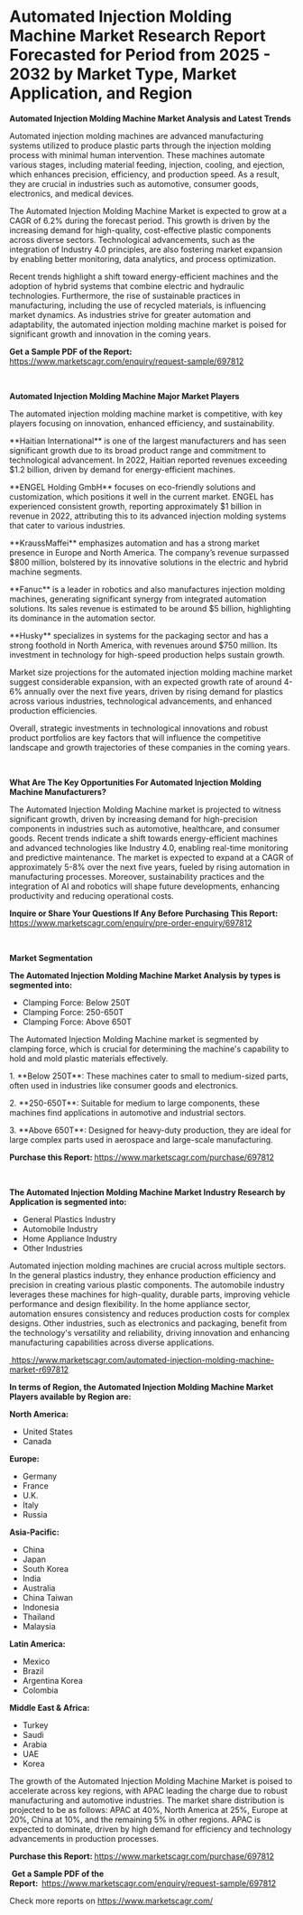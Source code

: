 <p><h1>Automated Injection Molding Machine Market Research Report Forecasted for Period from 2025 -  2032 by Market Type, Market Application, and Region</h1></p><p><strong>Automated Injection Molding Machine Market Analysis and Latest Trends</strong></p>
<p><p>Automated injection molding machines are advanced manufacturing systems utilized to produce plastic parts through the injection molding process with minimal human intervention. These machines automate various stages, including material feeding, injection, cooling, and ejection, which enhances precision, efficiency, and production speed. As a result, they are crucial in industries such as automotive, consumer goods, electronics, and medical devices.</p><p>The Automated Injection Molding Machine Market is expected to grow at a CAGR of 6.2% during the forecast period. This growth is driven by the increasing demand for high-quality, cost-effective plastic components across diverse sectors. Technological advancements, such as the integration of Industry 4.0 principles, are also fostering market expansion by enabling better monitoring, data analytics, and process optimization.</p><p>Recent trends highlight a shift toward energy-efficient machines and the adoption of hybrid systems that combine electric and hydraulic technologies. Furthermore, the rise of sustainable practices in manufacturing, including the use of recycled materials, is influencing market dynamics. As industries strive for greater automation and adaptability, the automated injection molding machine market is poised for significant growth and innovation in the coming years.</p></p>
<p><strong>Get a Sample PDF of the Report:&nbsp;</strong> <a href="https://www.marketscagr.com/enquiry/request-sample/697812?utm_campaign=2987&utm_medium=2&utm_source=Github&utm_content=ia&utm_term=08042025&utm_id=automated-injection-molding-machine">https://www.marketscagr.com/enquiry/request-sample/697812</a></p>
<p>&nbsp;</p>
<p><strong>Automated Injection Molding Machine Major Market Players</strong></p>
<p><p>The automated injection molding machine market is competitive, with key players focusing on innovation, enhanced efficiency, and sustainability. </p><p>**Haitian International** is one of the largest manufacturers and has seen significant growth due to its broad product range and commitment to technological advancement. In 2022, Haitian reported revenues exceeding $1.2 billion, driven by demand for energy-efficient machines.</p><p>**ENGEL Holding GmbH** focuses on eco-friendly solutions and customization, which positions it well in the current market. ENGEL has experienced consistent growth, reporting approximately $1 billion in revenue in 2022, attributing this to its advanced injection molding systems that cater to various industries.</p><p>**KraussMaffei** emphasizes automation and has a strong market presence in Europe and North America. The company’s revenue surpassed $800 million, bolstered by its innovative solutions in the electric and hybrid machine segments.</p><p>**Fanuc** is a leader in robotics and also manufactures injection molding machines, generating significant synergy from integrated automation solutions. Its sales revenue is estimated to be around $5 billion, highlighting its dominance in the automation sector.</p><p>**Husky** specializes in systems for the packaging sector and has a strong foothold in North America, with revenues around $750 million. Its investment in technology for high-speed production helps sustain growth.</p><p>Market size projections for the automated injection molding machine market suggest considerable expansion, with an expected growth rate of around 4-6% annually over the next five years, driven by rising demand for plastics across various industries, technological advancements, and enhanced production efficiencies.</p><p>Overall, strategic investments in technological innovations and robust product portfolios are key factors that will influence the competitive landscape and growth trajectories of these companies in the coming years.</p></p>
<p>&nbsp;</p>
<p><strong>What Are The Key Opportunities For Automated Injection Molding Machine Manufacturers?</strong></p>
<p><p>The Automated Injection Molding Machine market is projected to witness significant growth, driven by increasing demand for high-precision components in industries such as automotive, healthcare, and consumer goods. Recent trends indicate a shift towards energy-efficient machines and advanced technologies like Industry 4.0, enabling real-time monitoring and predictive maintenance. The market is expected to expand at a CAGR of approximately 5-8% over the next five years, fueled by rising automation in manufacturing processes. Moreover, sustainability practices and the integration of AI and robotics will shape future developments, enhancing productivity and reducing operational costs.</p></p>
<p><strong>Inquire or Share Your Questions If Any Before Purchasing This Report:</strong> <a href="https://www.marketscagr.com/enquiry/pre-order-enquiry/697812?utm_campaign=2987&utm_medium=2&utm_source=Github&utm_content=ia&utm_term=08042025&utm_id=automated-injection-molding-machine">https://www.marketscagr.com/enquiry/pre-order-enquiry/697812</a></p>
<p>&nbsp;</p>
<p><strong>Market Segmentation</strong></p>
<p><strong>The Automated Injection Molding Machine Market Analysis by types is segmented into:</strong></p>
<p><ul><li>Clamping Force: Below 250T</li><li>Clamping Force: 250-650T</li><li>Clamping Force: Above 650T</li></ul></p>
<p><p>The Automated Injection Molding Machine market is segmented by clamping force, which is crucial for determining the machine's capability to hold and mold plastic materials effectively. </p><p>1. **Below 250T**: These machines cater to small to medium-sized parts, often used in industries like consumer goods and electronics.</p><p>2. **250-650T**: Suitable for medium to large components, these machines find applications in automotive and industrial sectors.</p><p>3. **Above 650T**: Designed for heavy-duty production, they are ideal for large complex parts used in aerospace and large-scale manufacturing.</p></p>
<p><strong>Purchase this Report:&nbsp;</strong><a href="https://www.marketscagr.com/purchase/697812?utm_campaign=2987&utm_medium=2&utm_source=Github&utm_content=ia&utm_term=08042025&utm_id=automated-injection-molding-machine">https://www.marketscagr.com/purchase/697812</a></p>
<p>&nbsp;</p>
<p><strong>The Automated Injection Molding Machine Market Industry Research by Application is segmented into:</strong></p>
<p><ul><li>General Plastics Industry</li><li>Automobile Industry</li><li>Home Appliance Industry</li><li>Other Industries</li></ul></p>
<p><p>Automated injection molding machines are crucial across multiple sectors. In the general plastics industry, they enhance production efficiency and precision in creating various plastic components. The automobile industry leverages these machines for high-quality, durable parts, improving vehicle performance and design flexibility. In the home appliance sector, automation ensures consistency and reduces production costs for complex designs. Other industries, such as electronics and packaging, benefit from the technology's versatility and reliability, driving innovation and enhancing manufacturing capabilities across diverse applications.</p></p>
<p><a href="https://www.marketscagr.com/automated-injection-molding-machine-market-r697812?utm_campaign=2987&utm_medium=2&utm_source=Github&utm_content=ia&utm_term=08042025&utm_id=automated-injection-molding-machine">&nbsp;https://www.marketscagr.com/automated-injection-molding-machine-market-r697812</a></p>
<p><strong>In terms of Region, the Automated Injection Molding Machine Market Players available by Region are:</strong></p>
<p>
    <p> <strong> North America: </strong>
        <ul>
            <li>United States</li>
            <li>Canada</li>
        </ul>
        </p> 
    <p> <strong> Europe: </strong>
        <ul>
            <li>Germany</li>
            <li>France</li>
            <li>U.K.</li>
            <li>Italy</li>
            <li>Russia</li>
        </ul>
        </p> 
    <p> <strong> Asia-Pacific: </strong>
        <ul>
            <li>China</li>
            <li>Japan</li>
            <li>South Korea</li>
            <li>India</li>
            <li>Australia</li>
            <li>China Taiwan</li>
            <li>Indonesia</li>
            <li>Thailand</li>
            <li>Malaysia</li>
        </ul>
        </p> 
    <p> <strong> Latin America: </strong>
        <ul>
            <li>Mexico</li>
            <li>Brazil</li>
            <li>Argentina Korea</li>
            <li>Colombia</li>
        </ul>
        </p> 
    <p> <strong> Middle East & Africa: </strong>
        <ul>
            <li>Turkey</li>
            <li>Saudi</li>
            <li>Arabia</li>
            <li>UAE</li>
            <li>Korea</li>
        </ul>
    </p>
    </p>
<p><p>The growth of the Automated Injection Molding Machine Market is poised to accelerate across key regions, with APAC leading the charge due to robust manufacturing and automotive industries. The market share distribution is projected to be as follows: APAC at 40%, North America at 25%, Europe at 20%, China at 10%, and the remaining 5% in other regions. APAC is expected to dominate, driven by high demand for efficiency and technology advancements in production processes.</p></p>
<p><strong>Purchase this Report: </strong><a href="https://www.marketscagr.com/purchase/697812?utm_campaign=2987&utm_medium=2&utm_source=Github&utm_content=ia&utm_term=08042025&utm_id=automated-injection-molding-machine">https://www.marketscagr.com/purchase/697812</a></p>
<p>&nbsp;<strong>Get a Sample PDF of the Report:&nbsp;&nbsp;</strong><a href="https://www.marketscagr.com/enquiry/request-sample/697812?utm_campaign=2987&utm_medium=2&utm_source=Github&utm_content=ia&utm_term=08042025&utm_id=automated-injection-molding-machine">https://www.marketscagr.com/enquiry/request-sample/697812</a></p>
<p><strong></strong></p>
<p>Check more reports on <a href="https://www.marketscagr.com/?utm_campaign=2987&utm_medium=2&utm_source=Github&utm_content=ia&utm_term=08042025&utm_id=automated-injection-molding-machine">https://www.marketscagr.com/</a></p>